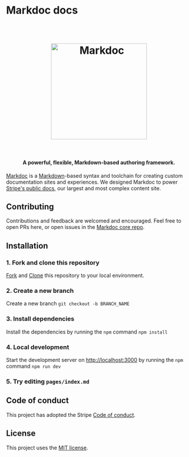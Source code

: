 # Markdoc docs

<h1 align="center">
  <br>
    <img src="https://user-images.githubusercontent.com/62121649/167893184-a2b69260-ca9e-4a77-a5bc-63b8135ae5db.png" alt="Markdoc" width="260">
  <br>
  <br>
</h1>

<h4 align="center">A powerful, flexible, Markdown-based authoring framework.</h4>

[Markdoc](https://markdoc.io) is a [Markdown](https://commonmark.org)-based syntax and toolchain for creating custom documentation sites and experiences.
We designed Markdoc to power [Stripe's public docs](http://stripe.com/docs), our largest and most complex content site.

## Contributing

Contributions and feedback are welcomed and encouraged. Feel free to open PRs here, or open issues in the [Markdoc core repo](https://github.com/markdoc/markdoc).


## Installation

### 1. Fork and clone this repository

[Fork](https://help.github.com/articles/fork-a-repo) and
[Clone](https://help.github.com/articles/cloning-a-repository) this repository to your local environment.

### 2. Create a new branch

Create a new branch `git checkout -b BRANCH_NAME`

### 3. Install dependencies

Install the dependencies by running the `npm` command `npm install`

### 4. Local development

Start the development server on [http://localhost:3000](http://localhost:3000) by running the `npm` command `npm run dev`

### 5. Try editing `pages/index.md`


## Code of conduct

This project has adopted the Stripe [Code of conduct](https://github.com/markdoc/markdoc/blob/main/.github/CODE_OF_CONDUCT.md).

## License

This project uses the [MIT license](LICENSE).
